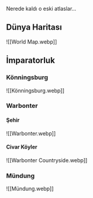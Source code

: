 Nerede kaldı o eski atlaslar...  
  
  
  
## Dünya Haritası  
![[World Map.webp]]  
  
## İmparatorluk  
  
### Könningsburg  
![[Könningsburg.webp]]  
  
### Warbonter  
#### Şehir  
![[Warbonter.webp]]  
  
#### Civar Köyler  
![[Warbonter Countryside.webp]]  
  
### Mündung  
![[Mündung.webp]]  
